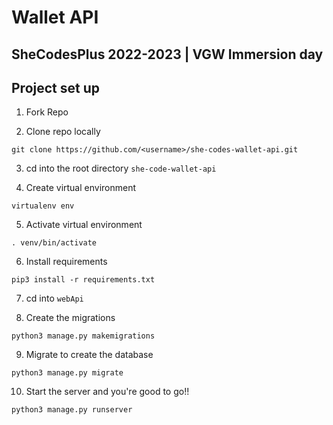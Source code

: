 # Wallet API

## SheCodesPlus 2022-2023 | VGW Immersion day

## Project set up

1) Fork Repo

2) Clone repo locally

`git clone https://github.com/<username>/she-codes-wallet-api.git`

3) cd into the root directory `she-code-wallet-api`

4) Create virtual environment

`virtualenv env`

5) Activate virtual environment

`. venv/bin/activate`

6) Install requirements

`pip3 install -r requirements.txt`

7) cd into `webApi`

8) Create the migrations 

`python3 manage.py makemigrations`

9) Migrate to create the database

`python3 manage.py migrate`

10) Start the server and you're good to go!!

`python3 manage.py runserver`






